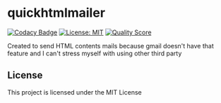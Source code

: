 # quickhtmlmailer

[![Codacy Badge](https://api.codacy.com/project/badge/Grade/c98a5a659add422e9ca5ea12716fba0f)](https://app.codacy.com/manual/yorubadeveloper/quickhtmlmailer?utm_source=github.com&utm_medium=referral&utm_content=yorubadeveloper/quickhtmlmailer&utm_campaign=Badge_Grade_Dashboard) [![License: MIT](https://img.shields.io/badge/License-MIT-yellow.svg)](https://opensource.org/licenses/MIT) [![Quality Score](https://img.shields.io/scrutinizer/g/yorubadeveloper/quickhtmlmailer.svg?style=flat-square)](https://scrutinizer-ci.com/g/yorubadeveloper/quickhtmlmailer)


Created to send HTML contents mails because gmail doesn't have that feature and I can't stress myself with using other third party

## License

This project is licensed under the MIT License
